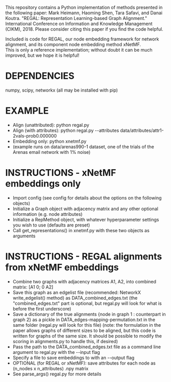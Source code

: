 This repository contains a Python implementation of methods presented in the following paper:
Mark Heimann, Haoming Shen, Tara Safavi, and Danai Koutra. "REGAL: Representation Learning-based Graph Alignment." International Conference on Information and Knowledge Management (CIKM), 2018.
Please consider citing this paper if you find the code helpful. 

Included is code for REGAL, our node embedding framework for network alignment, and its component node embedding method xNetMF.   
This is only a reference implementation; without doubt it can be much improved, but we hope it is helpful!


DEPENDENCIES
=======================
numpy, scipy, networkx (all may be installed with pip)

EXAMPLE
=======================
- Align (unattributed): python regal.py 
- Align (with attributes): python regal.py --attributes data/attributes/attr1-2vals-prob0.000000
- Embedding only: python xnetmf.py
- (example runs on data/arenas990-1 dataset, one of the trials of the Arenas email network with 1% noise)

INSTRUCTIONS - xNetMF embeddings only
=======================
- Import config (see config for details about the options on the following objects)
- Initialize a Graph object with adjacency matrix and any other optional information (e.g. node attributes)
- Initialize a RepMethod object, with whatever hyperparameter settings you wish to use (defaults are preset)
- Call get_representations() in xnetmf.py with these two objects as arguments

INSTRUCTIONS - REGAL alignments from xNetMF embeddings
======================
- Combine two graphs with adjacency matrices A1, A2, into combined matrix: [A1 0; 0 A2]
- Save this graph as an edgelist file (recommended: NetworkX write_edgelist() method) as DATA_combined_edges.txt (the "combined_edges.txt" part is optional, but regal.py will look for what is before the first underscore)
- Save a dictionary of the true alignments {node in graph 1 : counterpart in graph 2} as a pickle in DATA_edges-mapping-permutation.txt in the same folder (regal.py will look for this file)
  (note: the formulation in the paper allows graphs of different sizes to be aligned, but this code is written for graphs of the same size.  It should be possible to modify the scoring in alignments.py to handle this, if desired)
- Pass the path to the DATA_combined_edges.txt file as a command line argument to regal.py with the --input flag
- Specify a file to save embeddings to with an --output flag
- OPTIONAL (for REGAL or xNetMF): save attributes for each node as (n_nodes x n_attributes) .npy matrix
- See parse_args() regal.py for more details
